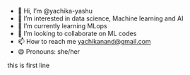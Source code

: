 - 👋 Hi, I’m @yachika-yashu
- 👀 I’m interested in data science, Machine learning and AI
- 🌱 I’m currently learning MLops
- 💞️ I’m looking to collaborate on ML codes
- 📫 How to reach me yachikanand@gmail.com
- 😄 Pronouns: she/her
  

<!---
yachika-yashu/yachika-yashu is a ✨ special ✨ repository because its `README.md` (this file) appears on your GitHub profile.
You can click the Preview link to take a look at your changes.
--->
this is first line